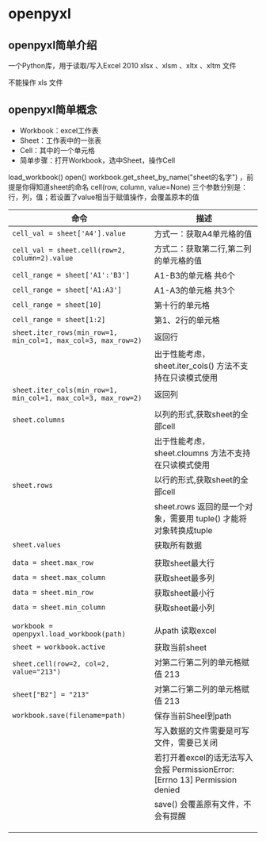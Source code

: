 # openpyxl

## openpyxl简单介绍
一个Python库，用于读取/写入Excel 2010  xlsx 、xlsm 、xltx 、xltm 文件

不能操作 xls 文件


## openpyxl简单概念
* Workbook：excel工作表
* Sheet：工作表中的一张表
* Cell：其中的一个单元格
* 简单步骤：打开Workbook，选中Sheet，操作Cell


load_workbook()
open() 
workbook.get_sheet_by_name("sheet的名字") ，前提是你得知道sheet的命名
cell(row, column, value=None) 三个参数分别是：行，列，值；若设置了value相当于赋值操作，会覆盖原本的值



| 命令                                                          | 描述                                                                        |
| ------------------------------------------------------------- | --------------------------------------------------------------------------- |
| `cell_val = sheet['A4'].value`                                | 方式一：获取A4单元格的值                                                    |
| `cell_val = sheet.cell(row=2, column=2).value`                | 方式二：获取第二行,第二列的单元格的值                                       |
| `cell_range = sheet['A1':'B3']`                               | A1-B3的单元格 共6个                                                         |
| `cell_range = sheet['A1:A3']`                                 | A1-A3的单元格 共3个                                                         |
| `cell_range = sheet[10]`                                      | 第十行的单元格                                                              |
| `cell_range = sheet[1:2]`                                     | 第1、2行的单元格                                                            |
| `sheet.iter_rows(min_row=1, min_col=1, max_col=3, max_row=2)` | 返回行                                                                      |
|                                                               | 出于性能考虑， sheet.iter_cols() 方法不支持在只读模式使用                   |
| `sheet.iter_cols(min_row=1, min_col=1, max_col=3, max_row=2)` | 返回列                                                                      |
|                                                               |                                                                             |
| `sheet.columns`                                               | 以列的形式,获取sheet的全部cell                                              |
|                                                               | 出于性能考虑， sheet.cloumns 方法不支持在只读模式使用                       |
| `sheet.rows`                                                  | 以行的形式,获取sheet的全部cell                                              |
|                                                               | sheet.rows 返回的是一个对象，需要用 tuple() 才能将对象转换成tuple           |
| `sheet.values`                                                | 获取所有数据                                                                |
|                                                               |                                                                             |
| `data = sheet.max_row`                                        | 获取sheet最大行                                                             |
| `data = sheet.max_column`                                     | 获取sheet最多列                                                             |
| `data = sheet.min_row`                                        | 获取sheet最小行                                                             |
| `data = sheet.min_column`                                     | 获取sheet最小列                                                             |
|                                                               |                                                                             |
|                                                               |                                                                             |
| `workbook = openpyxl.load_workbook(path)`                     | 从path 读取excel                                                            |
| `sheet = workbook.active`                                     | 获取当前sheet                                                               |
| `sheet.cell(row=2, col=2, value="213")`                       | 对第二行第二列的单元格赋值 213                                              |
| `sheet["B2"] = "213"`                                         | 对第二行第二列的单元格赋值 213                                              |
| `workbook.save(filename=path)`                                | 保存当前Sheel到path                                                         |
|                                                               | 写入数据的文件需要是可写文件，需要已关闭                                    |
|                                                               | 若打开着excel的话无法写入会报 PermissionError: [Errno 13] Permission denied |
|                                                               | save() 会覆盖原有文件，不会有提醒                                           |
|                                                               |                                                                             |
|                                                               |                                                                             |
|                                                               |                                                                             |




